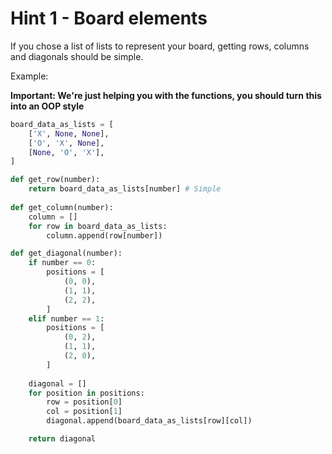 # Hint 1 - Board elements

If you chose a list of lists to represent your board, getting rows, columns and diagonals should be simple.

Example:

**Important: We're just helping you with the functions, you should turn this into an OOP style**

```python
board_data_as_lists = [
    ['X', None, None],
    ['O', 'X', None],
    [None, 'O', 'X'],
]

def get_row(number):
    return board_data_as_lists[number] # Simple
    
def get_column(number):
    column = []
    for row in board_data_as_lists:
        column.append(row[number])

def get_diagonal(number):
    if number == 0:
        positions = [
            (0, 0),
            (1, 1),
            (2, 2),
        ]
    elif number == 1:
        positions = [
            (0, 2),
            (1, 1),
            (2, 0),
        ]
        
    diagonal = []
    for position in positions:
        row = position[0]
        col = position[1]
        diagonal.append(board_data_as_lists[row][col])

    return diagonal
```
